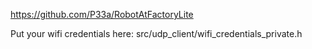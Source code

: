 https://github.com/P33a/RobotAtFactoryLite

Put your wifi credentials here:
src/udp_client/wifi_credentials_private.h